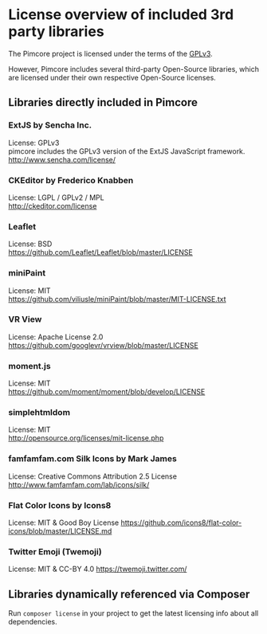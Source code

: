 # License overview of included 3rd party libraries

The Pimcore project is licensed under the terms of the [GPLv3](LICENSE.md).


However, Pimcore includes several third-party Open-Source libraries, 
which are licensed under their own respective Open-Source licenses.

## Libraries directly included in Pimcore

### ExtJS by Sencha Inc.
License: GPLv3  
pimcore includes the GPLv3 version of the ExtJS JavaScript framework.  
http://www.sencha.com/license/  

### CKEditor by Frederico Knabben
License: LGPL / GPLv2 / MPL  
http://ckeditor.com/license

### Leaflet 
License: BSD  
https://github.com/Leaflet/Leaflet/blob/master/LICENSE 

### miniPaint
License: MIT  
https://github.com/viliusle/miniPaint/blob/master/MIT-LICENSE.txt 

### VR View
License: Apache License 2.0
https://github.com/googlevr/vrview/blob/master/LICENSE 

### moment.js
License: MIT  
https://github.com/moment/moment/blob/develop/LICENSE

### simplehtmldom
License: MIT  
http://opensource.org/licenses/mit-license.php

### famfamfam.com Silk Icons by Mark James
License: Creative Commons Attribution 2.5 License 
http://www.famfamfam.com/lab/icons/silk/

### Flat Color Icons by Icons8
License: MIT & Good Boy License
https://github.com/icons8/flat-color-icons/blob/master/LICENSE.md

### Twitter Emoji (Twemoji)
License: MIT & CC-BY 4.0
https://twemoji.twitter.com/


## Libraries dynamically referenced via Composer

Run `composer license` in your project to get the latest licensing info about all dependencies. 
